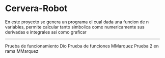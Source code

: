 # Cervera-Robot
En este proyecto se genera un programa el cual dada una funcion de n variables, permite calcular tanto simbolica como numericamente sus derivadas e integrales asi como graficar

-------
Prueba de funcionamiento Dio
Prueba de funciones MMarquez
Prueba 2 en rama MMarquez